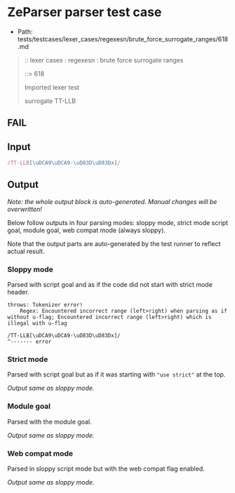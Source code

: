 # ZeParser parser test case

- Path: tests/testcases/lexer_cases/regexesn/brute_force_surrogate_ranges/618.md

> :: lexer cases : regexesn : brute force surrogate ranges
>
> ::> 618
>
> Imported lexer test
>
> surrogate TT-LLB

## FAIL

## Input

`````js
/TT-LLB[\uDCA9\uDCA9-\uD83D\uD83Dx]/
`````

## Output

_Note: the whole output block is auto-generated. Manual changes will be overwritten!_

Below follow outputs in four parsing modes: sloppy mode, strict mode script goal, module goal, web compat mode (always sloppy).

Note that the output parts are auto-generated by the test runner to reflect actual result.

### Sloppy mode

Parsed with script goal and as if the code did not start with strict mode header.

`````
throws: Tokenizer error!
    Regex: Encountered incorrect range (left>right) when parsing as if without u-flag; Encountered incorrect range (left>right) which is illegal with u-flag

/TT-LLB[\uDCA9\uDCA9-\uD83D\uD83Dx]/
^------- error
`````

### Strict mode

Parsed with script goal but as if it was starting with `"use strict"` at the top.

_Output same as sloppy mode._

### Module goal

Parsed with the module goal.

_Output same as sloppy mode._

### Web compat mode

Parsed in sloppy script mode but with the web compat flag enabled.

_Output same as sloppy mode._
